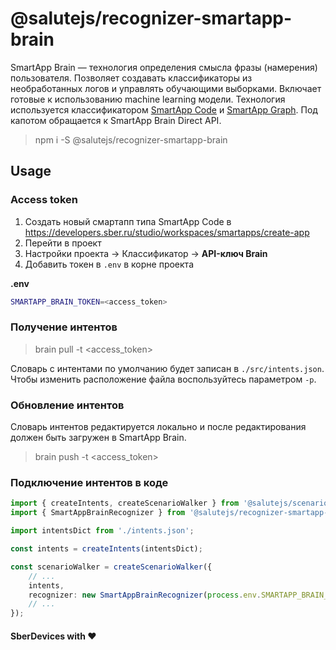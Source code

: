 # @salutejs/recognizer-smartapp-brain

SmartApp Brain — технология определения смысла фразы (намерения) пользователя. Позволяет создавать классификаторы из необработанных логов и управлять обучающими выборками. Включает готовые к использованию machine learning модели. Технология используется классификатором [SmartApp Code](https://developer.sberdevices.ru/docs/ru/developer_tools/ide/smartappcode_description_and_guide) и [SmartApp Graph](https://developer.sberdevices.ru/docs/ru/developer_tools/flow/quick_start/quick_start). Под капотом обращается к SmartApp Brain Direct API.

> npm i -S @salutejs/recognizer-smartapp-brain

## Usage

### Access token

1. Создать новый смартапп типа SmartApp Code в https://developers.sber.ru/studio/workspaces/smartapps/create-app
2. Перейти в проект
3. Настройки проекта -> Классификатор -> __API-ключ Brain__
4. Добавить токен в `.env` в корне проекта

__.env__
``` bash
SMARTAPP_BRAIN_TOKEN=<access_token>
```

### Получение интентов

> brain pull -t <access_token>

Словарь с интентами по умолчанию будет записан в `./src/intents.json`. Чтобы изменить расположение файла воспользуйтесь параметром `-p`.

### Обновление интентов

Словарь интентов редактируется локально и после редактирования должен быть загружен в SmartApp Brain.

> brain push -t <access_token>

### Подключение интентов в коде

``` ts
import { createIntents, createScenarioWalker } from '@salutejs/scenario';
import { SmartAppBrainRecognizer } from '@salutejs/recognizer-smartapp-brain';

import intentsDict from './intents.json';

const intents = createIntents(intentsDict);

const scenarioWalker = createScenarioWalker({
    // ...
    intents,
    recognizer: new SmartAppBrainRecognizer(process.env.SMARTAPP_BRAIN_TOKEN),
    // ...
});
```


#### SberDevices with :heart:
